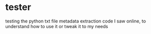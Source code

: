 # tester
testing the python txt file metadata extraction code I saw online, to understand how to use it or tweak it to my needs

